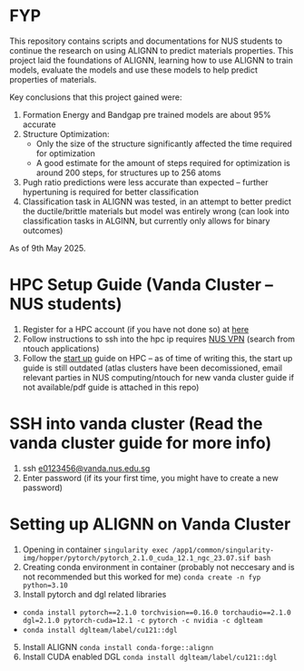 # FYP
This repository contains scripts and documentations for NUS students to continue the research on using ALIGNN to predict materials properties.
This project laid the foundations of ALIGNN, learning how to use ALIGNN to train models, evaluate the models and use these models to help predict properties of materials.

Key conclusions that this project gained were:
1. Formation Energy and Bandgap pre trained models are about 95% accurate
2. Structure Optimization:
   - Only the size of the structure significantly affected the time required for optimization
   - A good estimate for the amount of steps required for optimization is around 200 steps, for structures up to 256 atoms
3. Pugh ratio predictions were less accurate than expected – further hypertuning is required for better classification
4. Classification task in ALIGNN was tested, in an attempt to better predict the ductile/brittle materials but model was entirely wrong (can look into classification tasks in ALGINN, but currently only allows for binary outcomes)

As of 9th May 2025.

# HPC Setup Guide (Vanda Cluster – NUS students)
1. Register for a HPC account (if you have not done so) at [here](https://nusit.nus.edu.sg/hpc/get-an-hpc-account/)
2. Follow instructions to ssh into the hpc ip requires [NUS VPN](https://nusit.nus.edu.sg/services/wifi_internet/nvpn/) (search from ntouch applications)
4. Follow the [start up](https://nusit.nus.edu.sg/hpc/introductory-guide-for-new-hpc-users/) guide on HPC – as of time of writing this, the start up guide is still outdated (atlas clusters have been decomissioned, email relevant parties in NUS computing/ntouch for new vanda cluster guide if not available/pdf guide is attached in this repo)

# SSH into vanda cluster (Read the vanda cluster guide for more info)
1. ssh e0123456@vanda.nus.edu.sg
2. Enter password (if its your first time, you might have to create a new password)

# Setting up ALIGNN on Vanda Cluster
1. Opening in container `singularity exec /app1/common/singularity-img/hopper/pytorch/pytorch_2.1.0_cuda_12.1_ngc_23.07.sif bash`
2. Creating conda environment in container (probably not neccesary and is not recommended but this worked for me) `conda create -n fyp python=3.10`
3. Install pytorch and dgl related libraries
  - `conda install pytorch==2.1.0 torchvision==0.16.0 torchaudio==2.1.0 dgl=2.1.0 pytorch-cuda=12.1 -c pytorch -c nvidia -c dglteam`
  - `conda install dglteam/label/cu121::dgl`
5. Install ALIGNN `conda install conda-forge::alignn`
6. Install CUDA enabled DGL `conda install dglteam/label/cu121::dgl`


